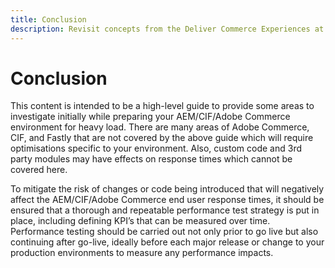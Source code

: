 ```yaml
---
title: Conclusion
description: Revisit concepts from the Deliver Commerce Experiences at Scale guide.
---
```


# Conclusion

This content is intended to be a high-level guide to provide some areas to investigate initially while preparing your AEM/CIF/Adobe Commerce environment for heavy load. There are many areas of Adobe Commerce, CIF, and Fastly that are not covered by the above guide which will require optimisations specific to your environment. Also, custom code and 3rd party modules may have effects on response times which cannot be covered here.

To mitigate the risk of changes or code being introduced that will negatively affect the AEM/CIF/Adobe Commerce end user response times, it should be ensured that a thorough and repeatable performance test strategy is put in place, including defining KPI’s that can be measured over time. Performance testing should be carried out not only prior to go live but also continuing after go-live, ideally before each major release or change to your production environments to measure any performance impacts.
